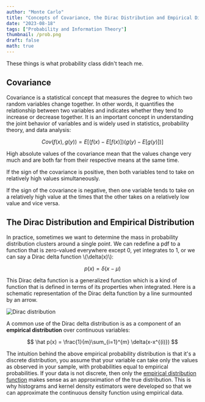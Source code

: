 ```yaml
---
author: "Monte Carlo"
title: "Concepts of Covariance, the Dirac Distribution and Empirical Distribution"
date: "2023-08-18"
tags: ["Probability and Information Theory"]
thumbnail: /prob.png
draft: false
math: true
---
```

These things is what probability class didn't teach me.
## Covariance
Covariance is a statistical concept that measures the degree to which two random variables change together. In other words, it quantifies the relationship between two variables and indicates whether they tend to increase or decrease together. It is an important concept in understanding the joint behavior of variables and is widely used in statistics, probability theory, and data analysis:

$$
Cov(f(x), g(y)) = E[(f(x) - E[f(x)])(g(y) - E[g(y)])]
$$

High absolute values of the covariance mean that the values change very much and are both far from their respective means at the same time. 

If the sign of the covariance is positive, then both variables tend to take on relatively high values simultaneously. 

If the sign of the covariance is negative, then one variable tends to take on a relatively high value at the times that the other takes on a relatively low value and vice versa.

## The Dirac Distribution and Empirical Distribution

In practice, sometimes we want to determine the mass in probability distribution clusters around a single point. We can redefine a pdf to a function that is zero-valued everywhere except 0, yet integrates to 1, or we can say a Dirac delta function \\(\delta(x)\\):

$$
p(x) = \delta(x-\mu)
$$

This Dirac delta function is a generalized function which is a kind of function that is defined in terms of its properties when integrated. Here is a schematic representation of the Dirac delta function by a line surmounted by an arrow.

![Dirac distribution](/dirac.png)

A common use of the Dirac delta distribution is as a component of an **empirical distribution** over continuous variables:

$$
\hat p(x) = \frac{1}{m}\sum_{i=1}^{m} \delta(x-x^{(i)})
$$

The intuition behind the above empirical probability distribution is that it's a discrete distribution, you assume that your variable can take only the values as observed in your sample, with probabilities equal to empirical probabilities. If your data is not discrete, then only the [empirical distribution function](https://en.wikipedia.org/wiki/Empirical_distribution_function) makes sense as an approximation of the true distribution. This is why histograms and kernel density estimators were developed so that we can approximate the continuous density function using empirical data.